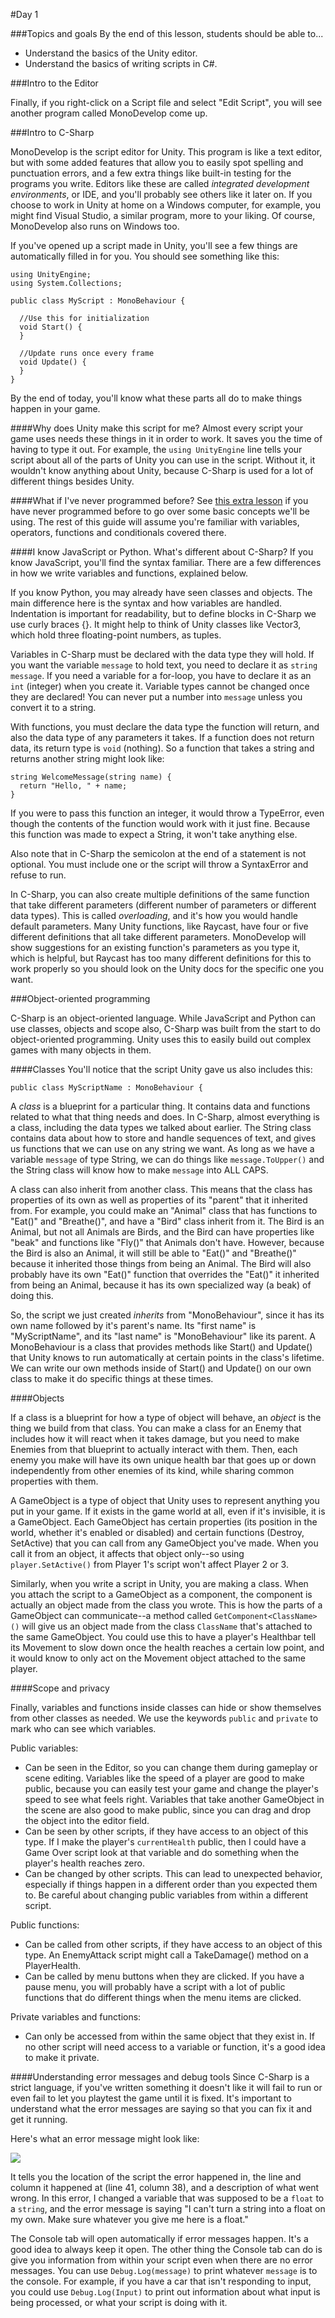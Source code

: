 #Day 1

###Topics and goals
By the end of this lesson, students should be able to...
- Understand the basics of the Unity editor.
- Understand the basics of writing scripts in C#.

###Intro to the Editor

Finally, if you right-click on a Script file and select "Edit Script", you will see another program called MonoDevelop come up.

###Intro to C-Sharp

MonoDevelop is the script editor for Unity. This program is like a text editor, but with some added features that allow you to easily spot spelling and punctuation errors, and a few extra things like built-in testing for the programs you write. Editors like these are called *integrated development environments*, or IDE, and you'll probably see others like it later on. If you choose to work in Unity at home on a Windows computer, for example, you might find Visual Studio, a similar program, more to your liking. Of course, MonoDevelop also runs on Windows too.

If you've opened up a script made in Unity, you'll see a few things are automatically filled in for you. You should see something like this:

```
using UnityEngine;
using System.Collections;

public class MyScript : MonoBehaviour {

  //Use this for initialization
  void Start() {
  }
  
  //Update runs once every frame
  void Update() {
  }
}
```

By the end of today, you'll know what these parts all do to make things happen in your game.

####Why does Unity make this script for me?
Almost every script your game uses needs these things in it in order to work. It saves you the time of having to type it out. For example, the `using UnityEngine` line tells your script about all of the parts of Unity you can use in the script. Without it, it wouldn't know anything about Unity, because C-Sharp is used for a lot of different things besides Unity.

####What if I've never programmed before?
See [this extra lesson](https://github.com/junior-devleague/spring-break-unity/blob/master/Day1/CSharpForBeginners.md) if you have never programmed before to go over some basic concepts we'll be using. The rest of this guide will assume you're familiar with variables, operators, functions and conditionals covered there.

####I know JavaScript or Python. What's different about C-Sharp?
If you know JavaScript, you'll find the syntax familiar. There are a few differences in how we write variables and functions, explained below. 

If you know Python, you may already have seen classes and objects. The main difference here is the syntax and how variables are handled. Indentation is important for readability, but to define blocks in C-Sharp we use curly braces {}. It might help to think of Unity classes like Vector3, which hold three floating-point numbers, as tuples.

Variables in C-Sharp must be declared with the data type they will hold. If you want the variable `message` to hold text, you need to declare it as `string message`. If you need a variable for a for-loop, you have to declare it as an `int` (integer) when you create it. Variable types cannot be changed once they are declared! You can never put a number into `message` unless you convert it to a string.

With functions, you must declare the data type the function will return, and also the data type of any parameters it takes. If a function does not return data, its return type is `void` (nothing). So a function that takes a string and returns another string might look like:

```
string WelcomeMessage(string name) {
  return "Hello, " + name;
}
```

If you were to pass this function an integer, it would throw a TypeError, even though the contents of the function would work with it just fine. Because this function was made to expect a String, it won't take anything else.

Also note that in C-Sharp the semicolon at the end of a statement is not optional. You must include one or the script will throw a SyntaxError and refuse to run.

In C-Sharp, you can also create multiple definitions of the same function that take different parameters (different number of parameters or different data types). This is called _overloading_, and it's how you would handle default parameters. Many Unity functions, like Raycast, have four or five different definitions that all take different parameters. MonoDevelop will show suggestions for an existing function's parameters as you type it, which is helpful, but Raycast has too many different definitions for this to work properly so you should look on the Unity docs for the specific one you want.

###Object-oriented programming

C-Sharp is an object-oriented language. While JavaScript and Python can use classes, objects and scope also, C-Sharp was built from the start to do object-oriented programming. Unity uses this to easily build out complex games with many objects in them.

####Classes
You'll notice that the script Unity gave us also includes this:

`public class MyScriptName : MonoBehaviour {`

A _class_ is a blueprint for a particular thing. It contains data and functions related to what that thing needs and does. In C-Sharp, almost everything is a class, including the data types we talked about earlier. The String class contains data about how to store and handle sequences of text, and gives us functions that we can use on any string we want. As long as we have a variable `message` of type String, we can do things like `message.ToUpper()` and the String class will know how to make `message` into ALL CAPS.

A class can also inherit from another class. This means that the class has properties of its own as well as properties of its "parent" that it inherited from. For example, you could make an "Animal" class that has functions to "Eat()" and "Breathe()", and have a "Bird" class inherit from it. The Bird is an Animal, but not all Animals are Birds, and the Bird can have properties like "beak" and functions like "Fly()" that Animals don't have. However, because the Bird is also an Animal, it will still be able to "Eat()" and "Breathe()" because it inherited those things from being an Animal. The Bird will also probably have its own "Eat()" function that overrides the "Eat()" it inherited from being an Animal, because it has its own specialized way (a beak) of doing this.

So, the script we just created _inherits_ from "MonoBehaviour", since it has its own name followed by it's parent's name. Its "first name" is "MyScriptName", and its "last name" is "MonoBehaviour" like its parent. A MonoBehaviour is a class that provides methods like Start() and Update() that Unity knows to run automatically at certain points in the class's lifetime. We can write our own methods inside of Start() and Update() on our own class to make it do specific things at these times.

####Objects

If a class is a blueprint for how a type of object will behave, an _object_ is the thing we build from that class. You can make a class for an Enemy that includes how it will react when it takes damage, but you need to make Enemies from that blueprint to actually interact with them. Then, each enemy you make will have its own unique health bar that goes up or down independently from other enemies of its kind, while sharing common properties with them.

A GameObject is a type of object that Unity uses to represent anything you put in your game. If it exists in the game world at all, even if it's invisible, it is a GameObject. Each GameObject has certain properties (its position in the world, whether it's enabled or disabled) and certain functions (Destroy, SetActive) that you can call from any GameObject you've made. When you call it from an object, it affects that object only--so using `player.SetActive()` from Player 1's script won't affect Player 2 or 3.

Similarly, when you write a script in Unity, you are making a class. When you attach the script to a GameObject as a component, the component is actually an object made from the class you wrote. This is how the parts of a GameObject can communicate--a method called `GetComponent<ClassName>()` will give us an object made from the class `ClassName` that's attached to the same GameObject. You could use this to have a player's Healthbar tell its Movement to slow down once the health reaches a certain low point, and it would know to only act on the Movement object attached to the same player.

####Scope and privacy

Finally, variables and functions inside classes can hide or show themselves from other classes as needed. We use the keywords `public` and `private` to mark who can see which variables.

Public variables:
- Can be seen in the Editor, so you can change them during gameplay or scene editing. Variables like the speed of a player are good to make public, because you can easily test your game and change the player's speed to see what feels right. Variables that take another GameObject in the scene are also good to make public, since you can drag and drop the object into the editor field.
- Can be seen by other scripts, if they have access to an object of this type. If I make the player's `currentHealth` public, then I could have a Game Over script look at that variable and do something when the player's health reaches zero.
- Can be changed by other scripts. This can lead to unexpected behavior, especially if things happen in a different order than you expected them to. Be careful about changing public variables from within a different script.

Public functions:
- Can be called from other scripts, if they have access to an object of this type. An EnemyAttack script might call a TakeDamage() method on a PlayerHealth.
- Can be called by menu buttons when they are clicked. If you have a pause menu, you will probably have a script with a lot of public functions that do different things when the menu items are clicked.

Private variables and functions:
- Can only be accessed from within the same object that they exist in. If no other script will need access to a variable or function, it's a good idea to make it private.

####Understanding error messages and debug tools
Since C-Sharp is a strict language, if you've written something it doesn't like it will fail to run or even fail to let you playtest the game until it is fixed. It's important to understand what the error messages are saying so that you can fix it and get it running.

Here's what an error message might look like:

![](https://github.com/junior-devleague/spring-break-unity/blob/master/Day1/Screenshots/error.png)

It tells you the location of the script the error happened in, the line and column it happened at (line 41, column 38), and a description of what went wrong. In this error, I changed a variable that was supposed to be a `float` to a `string`, and the error message is saying "I can't turn a string into a float on my own. Make sure whatever you give me here is a float."

The Console tab will open automatically if error messages happen. It's a good idea to always keep it open. The other thing the Console tab can do is give you information from within your script even when there are no error messages. You can use `Debug.Log(message)` to print whatever `message` is to the console. For example, if you have a car that isn't responding to input, you could use `Debug.Log(Input)` to print out information about what input is being processed, or what your script is doing with it.
